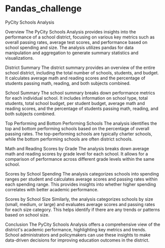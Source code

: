 # Pandas_challenge
PyCity Schools Analysis

Overview
The PyCity Schools Analysis provides insights into the performance of a school district, focusing 
on various key metrics such as overall passing rates, average test scores, and performance based 
on school spending and size. The analysis utilizes pandas for data manipulation and aggregation 
to generate summary statistics and visualizations.

District Summary
The district summary provides an overview of the entire school district, including the total number 
of schools, students, and budget. It calculates average math and reading scores and the percentage 
of students passing math, reading, and both subjects combined.

School Summary
The school summary breaks down performance metrics for each individual school. It includes 
information on school type, total students, total school budget, per student budget, average math 
and reading scores, and the percentage of students passing math, reading, and both subjects 
combined.

Top Performing and Bottom Performing Schools
The analysis identifies the top and bottom performing schools based on the percentage of overall 
passing rates. The top-performing schools are typically charter schools, while the bottom performing schools are often district schools.

Math and Reading Scores by Grade
The analysis breaks down average math and reading scores by grade level for each school. It allows 
for a comparison of performance across different grade levels within the same school.

Scores by School Spending
The analysis categorizes schools into spending ranges per student and calculates average scores 
and passing rates within each spending range. This provides insights into whether higher spending 
correlates with better academic performance.

Scores by School Size
Similarly, the analysis categorizes schools by size (small, medium, or large) and evaluates average 
scores and passing rates for each size category. This helps identify if there are any trends or patterns 
based on school size.

Conclusion
The PyCity Schools Analysis offers a comprehensive view of the district's academic performance, 
highlighting key metrics and trends. School administrators and policymakers can use these insights 
to make data-driven decisions for improving education outcomes in the district.